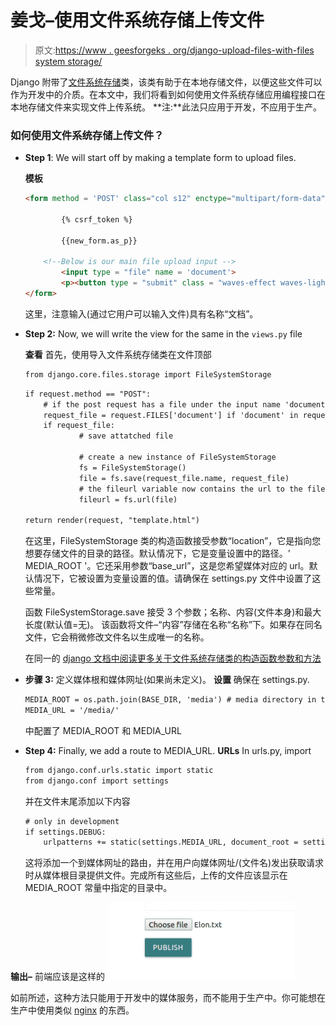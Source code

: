# 姜戈–使用文件系统存储上传文件

> 原文:[https://www . geesforgeks . org/django-upload-files-with-files system storage/](https://www.geeksforgeeks.org/django-upload-files-with-filesystemstorage/)

Django 附带了[文件系统存储](https://docs.djangoproject.com/en/2.2/ref/files/storage/#django.core.files.storage.FileSystemStorage)类，该类有助于在本地存储文件，以便这些文件可以作为开发中的介质。在本文中，我们将看到如何使用文件系统存储应用编程接口在本地存储文件来实现文件上传系统。
**注:**此法只应用于开发，不应用于生产。

### 如何使用文件系统存储上传文件？

*   **Step 1**: We will start off by making a template form to upload files.

    **模板**

    ```html
    <form method = 'POST' class="col s12" enctype="multipart/form-data">

            {% csrf_token %}

            {{new_form.as_p}}

        <!--Below is our main file upload input -->
            <input type = "file" name = 'document'>
            <p><button type = "submit" class = "waves-effect waves-light btn" style = "background-color: teal">Publish</button></p>
    </form>
    ```

    这里，注意输入(通过它用户可以输入文件)具有名称“文档”。

*   **Step 2:** Now, we will write the view for the same in the `views.py` file

    **查看**
    首先，使用导入文件系统存储类在文件顶部

    ```html
    from django.core.files.storage import FileSystemStorage
    ```

    ```html
    if request.method == "POST":
        # if the post request has a file under the input name 'document', then save the file.
        request_file = request.FILES['document'] if 'document' in request.FILES else None
        if request_file:
                # save attatched file

                # create a new instance of FileSystemStorage
                fs = FileSystemStorage()
                file = fs.save(request_file.name, request_file)
                # the fileurl variable now contains the url to the file. This can be used to serve the file when needed.
                fileurl = fs.url(file)

    return render(request, "template.html")
    ```

    在这里，FileSystemStorage 类的构造函数接受参数“location”，它是指向您想要存储文件的目录的路径。默认情况下，它是变量设置中的路径。' MEDIA_ROOT '。它还采用参数“base_url”，这是您希望媒体对应的 url。默认情况下，它被设置为变量设置的值。请确保在 settings.py 文件中设置了这些常量。

    函数 FileSystemStorage.save 接受 3 个参数；名称、内容(文件本身)和最大长度(默认值=无)。
    该函数将文件–“内容”存储在名称“名称”下。如果存在同名文件，它会稍微修改文件名以生成唯一的名称。

    在同一的 [django 文档中阅读更多关于文件系统存储类的构造函数参数和方法](https://docs.djangoproject.com/en/2.2/ref/files/storage/#django.core.files.storage.FileSystemStorage)

*   **步骤 3:** 定义媒体根和媒体网址(如果尚未定义)。
    **设置**
    确保在 settings.py.

    ```html
    MEDIA_ROOT = os.path.join(BASE_DIR, 'media') # media directory in the root directory
    MEDIA_URL = '/media/'
    ```

    中配置了 MEDIA_ROOT 和 MEDIA_URL
*   **Step 4:** Finally, we add a route to MEDIA_URL.
    **URLs**
    In urls.py, import

    ```html
    from django.conf.urls.static import static
    from django.conf import settings
    ```

    并在文件末尾添加以下内容

    ```html
    # only in development
    if settings.DEBUG:
        urlpatterns += static(settings.MEDIA_URL, document_root = settings.MEDIA_ROOT)
    ```

    这将添加一个到媒体网址的路由，并在用户向媒体网址/(文件名)发出获取请求时从媒体根目录提供文件。完成所有这些后，上传的文件应该显示在 MEDIA_ROOT 常量中指定的目录中。

**输出–**
前端应该是这样的
![](img/57703a67d5cf0204f592ccdcd9f48dcb.png)

如前所述，这种方法只能用于开发中的媒体服务，而不能用于生产中。你可能想在生产中使用类似 [nginx](https://www.nginx.com/) 的东西。